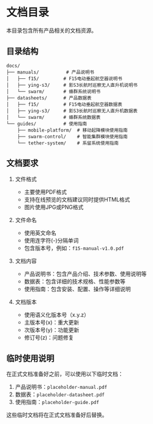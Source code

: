 # 文档目录

本目录包含所有产品相关的文档资源。

## 目录结构

```
docs/
├── manuals/          # 产品说明书
│   ├── f15/         # F15电动垂起航空器说明书
│   ├── ying-s3/     # 影S3长航时巡察无人直升机说明书
│   └── swarm/       # 蜂群系统说明书
├── datasheets/      # 产品数据表
│   ├── f15/         # F15电动垂起航空器数据表
│   ├── ying-s3/     # 影S3长航时巡察无人直升机数据表
│   └── swarm/       # 蜂群系统数据表
└── guides/          # 使用指南
    ├── mobile-platform/  # 移动起降模块使用指南
    ├── swarm-control/    # 智能集群模块使用指南
    └── tether-system/    # 系留系统使用指南
```

## 文档要求

1. 文件格式
   - 主要使用PDF格式
   - 支持在线预览的文档建议同时提供HTML格式
   - 图片使用JPG或PNG格式

2. 文件命名
   - 使用英文命名
   - 使用连字符(-)分隔单词
   - 包含版本号，例如：`f15-manual-v1.0.pdf`

3. 文档内容
   - 产品说明书：包含产品介绍、技术参数、使用说明等
   - 数据表：包含详细的技术规格、性能参数等
   - 使用指南：包含安装、配置、操作等详细说明

4. 文档版本
   - 使用语义化版本号（x.y.z）
   - 主版本号(x)：重大更新
   - 次版本号(y)：功能更新
   - 修订号(z)：问题修复

## 临时使用说明

在正式文档准备好之前，可以使用以下临时文档：

1. 产品说明书：`placeholder-manual.pdf`
2. 数据表：`placeholder-datasheet.pdf`
3. 使用指南：`placeholder-guide.pdf`

这些临时文档将在正式文档准备好后替换。 